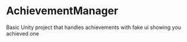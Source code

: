 # AchievementManager
Basic Unity project that handles achievements with fake ui showing you achieved one
